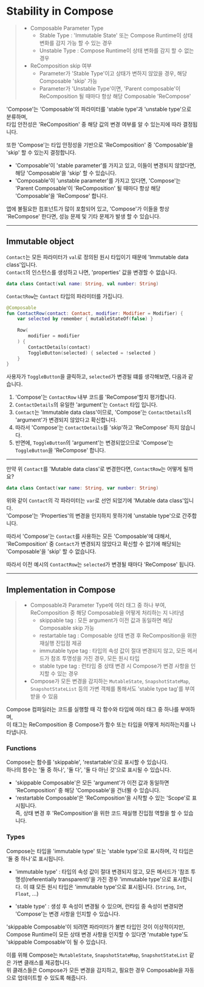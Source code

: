 # Stability in Compose

> - Composable Parameter Type
>   - Stable Type : 'Immutable State' 또는 Compose Runtime이 상태 변화를 감지 가능 할 수 있는 경우
>   - Unstable Type : Compose Runtime이 상태 변화를 감지 할 수 없는 경우
> - ReComposition skip 여부
>   - Parameter가 'Stable Type'이고 상태가 변하지 않았을 경우, 해당 Composable 'skip' 가능 
>   - Parameter가 'Unstable Type'이면, 'Parent composable'이 ReComposition 될 때마다 항상 해당 Composable 'ReCompose'

'Compose'는 'Composable'의 파라미터를 'stable type'과 'unstable type'으로 분류하며,  
타입 안전성은 'ReComposition' 중 해당 값의 변경 여부를 알 수 있는지에 따라 결정됩니다.

또한 'Compose'는 타입 안정성을 기반으로 'ReComposition' 중 'Composable'을 'skip' 할 수 있는지 결정합니다.

- 'Composable'이 'stable parameter'를 가지고 있고, 이들이 변경되지 않았다면, 해당 'Composable'을 'skip' 할 수 있습니다.
- 'Composable'이 'unstable parameter'를 가지고 있다면, 'Compose'는 'Parent Composable'이 'ReComposition' 될 때마다 항상 해당 'Composable'을 'ReCompose' 합니다.

앱에 불필요한 컴포넌트가 많이 포함되어 있고, 'Compose'가 이들을 항상 'ReCompose' 한다면, 성능 문제 및 기타 문제가 발생 할 수 있습니다.

---

## Immutable object

`Contact`는 모든 파라미터가 `val`로 정의된 원시 타입이기 때문에 'Immutable data class'입니다.  
`Contact`의 인스턴스를 생성하고 나면, 'properties' 값을 변경할 수 없습니다.

```kotlin
data class Contact(val name: String, val number: String)
```

`ContactRow`는 `Contact` 타입의 파라미터를 가집니다.

```kotlin
@Composable
fun ContactRow(contact: Contact, modifier: Modifier = Modifier) {
    var selected by remember { mutableStateOf(false) }
    
    Row(
        modifier = modifier
    ) {
        ContactDetails(contact)
        ToggleButton(selected) { selected = !selected }
    }
}
```

사용자가 `ToggleButton`을 클릭하고, `selected`가 변경될 떄를 생각해보면, 다음과 같습니다.

1. 'Compose'는 `ContactRow` 내부 코드를 'ReCompose'할지 평가합니다.
2. `ContactDetails`의 유일한 'argument'는 `Contact` 타입 입니다.
3. `Contact`는 'Immutable data class'이므로, 'Compose'는 `ContactDetails`의 'argument'가 변경되지 않았다고 확신합니다.
4. 따라서 'Compose'는 `ContactDetails`를 'skip'하고 'ReCompose' 하지 않습니다.
5. 반면에, `ToggleButton`의 'argument'는 변경되었으므로 'Compose'는 `ToggleButton`을 'ReCompose' 합니다.

---

만약 위 `Contact`를 'Mutable data class'로 변경한다면, `ContactRow`는 어떻게 될까요?

```kotlin
data class Contact(var name: String, var number: String)
```

위와 같이 `Contact`의 각 파라미터는 `var`로 선언 되었기에 'Mutable data class'입니다.  
'Compose'는 'Properties'의 변경을 인지하지 못하기에 'unstable type'으로 간주합니다.

따라서 'Compose'는 `Contact`를 사용하는 모든 'Composable'에 대해서,  
'ReComposition' 중 `Contact`가 변경되지 않았다고 확신할 수 없기에 해당되는 'Composable'을 'skip' 할 수 없습니다.

따라서 이전 예시의 `ContactRow`는 `selected`가 변경될 때마다 'ReCompose' 됩니다.

---

## Implementation in Compose

> - Composable과 Parameter Type에 여러 태그 중 하나 부여, ReComposition 중 해당 Composable을 어떻게 처리하는 지 나타냄
>   - skippable tag : 모든 argument가 이전 값과 동일하면 해당 Composable skip 가능
>   - restartable tag : Composable 상태 변경 후 ReComposition을 위한 재실행 진입점 제공
>   - immutable type tag : 타입의 속성 값이 절대 변경되지 않고, 모든 메서드가 참조 투명성을 가진 경우, 모든 원시 타입
>   - stable type tag : 런타임 중 상태 변경 시 Compose가 변경 사항을 인지할 수 있는 경우
> - Compose가 모든 변경을 감지하는 `MutableState`, `SnapshotStateMap`, `SnapshotStateList` 등의 가변 객체를 통해서도 'stable type tag'를 부여 받을 수 있음 

Compose 컴파일러는 코드를 실행할 때 각 함수와 타입에 여러 태그 중 하나를 부여하며,  
이 태그는 ReComposition 중 Compose가 함수 또는 타입을 어떻게 처리하는지를 나타냅니다.

### Functions

Compose는 함수를 'skippable', 'restartable'으로 표시할 수 있습니다.  
하나의 함수는 '둘 중 하나', '둘 다', '둘 다 아닌 것'으로 표시될 수 있습니다.

- 'skippable Composable'은 모든 'argument'가 이전 값과 동일하면 'ReComposition' 중 해당 'Composable'을 건너뛸 수 있습니다.
- 'restartable Composable'은 'ReComposition'을 시작할 수 있는 'Scope'로 표시됩니다.  
    즉, 상태 변경 후 'ReComposition'을 위한 코드 재실행 진입점 역할을 할 수 있습니다.

### Types

Compose는 타입을 'immutable type' 또는 'stable type'으로 표시하며, 각 타입은 '둘 중 하나'로 표시됩니다.

- 'immutable type' : 타입의 속성 값이 절대 변경되지 않고, 모든 메서드가 '참조 투명성(referentially transparent)'을 가진 경우 'immutable type'으로 표시합니다. 
  이 떄 모든 원시 타입은 'immutable type'으로 표시됩니다. (`String`, `Int`, `Float`, ...)

- 'stable type' : 생성 후 속성이 변경될 수 있으며, 런타임 중 속성이 변경되면 'Compose'는 변경 사항을 인지할 수 있습니다.

'skippable Composable'이 되려면 파라미터가 불변 타입인 것이 이상적이지만, Compose Runtime이 모든 상태 변경 사항을 인지할 수 있다면 'mutable type'도 'skippable Composable'이 될 수 있습니다.

이를 위해 Compose는 `MutableState`, `SnapshotStateMap`, `SnapshotStateList` 같은 가변 클래스를 제공합니다.  
위 클래스들은 Compose가 모든 변경을 감지하고, 필요한 경우 Composable을 자동으로 업데이트할 수 있도록 해줍니다.